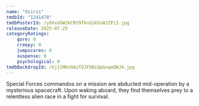```yaml
---
name: "Osiris"
tmdbId: "1241470"
tmdbPosterId: /y9XxUGW2kCRY9TknGiKVsWJZPi3.jpg
releaseDate: 2025-07-25
categoryRatings:
    gore: 0
    creepy: 0
    jumpscares: 0
    suspense: 0
    psychological: 0
tmdbBackdropId: /kj1lMKnOAzTOJFbNiOpGnqmONJ4.jpg
---
```

Special Forces commandos on a mission are abducted mid-operation by a mysterious spacecraft. Upon waking aboard, they find themselves prey to a relentless alien race in a fight for survival.
